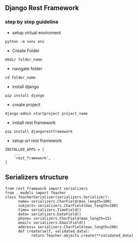 ## Django Rest Framework

### step by step guideline

- setup virtual enviroment

```
python -m venv env
```

- Create Folder

```
mkdir folder_name
```

- navigate folder

```
cd folder_name
```

- install django

```
pip install django
```

- create project

```
django-admin startproject project_name
```

- install rest framework

```
pip install djangorestframework
```

- setup url rest framework

```
INSTALLED_APPS = [
    ...
    'rest_framework',
]
```

## Serializers structure

```
from rest_framework import serializers
from . models import Teacher
class TeacherSerializer(serializers.Serializer):
      name= serializers.CharField(max_length=100)
      subject= serializers.CharField(max_length=100)
      time= serializers.TimeField()
      date= serializers.DateField()
      phone= serializers.CharField(max_length=15)
      email= serializers.EmailField()
      address= serializers.CharField(max_length=200)
      def create(self, validated_data):
            return Teacher.objects.create(**validated_data)
```
